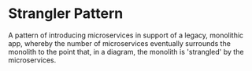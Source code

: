 # Strangler Pattern

A pattern of introducing microservices in support of a legacy, monolithic app, whereby the number of microservices eventually surrounds the monolith to the point that, in a diagram, the monolith is 'strangled' by the microservices.
